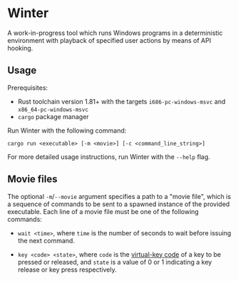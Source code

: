 # Winter

A work-in-progress tool which runs Windows programs in a deterministic environment with playback of specified user actions by means of API hooking.

## Usage

Prerequisites:

* Rust toolchain version 1.81+ with the targets `i686-pc-windows-msvc` and `x86_64-pc-windows-msvc`
* `cargo` package manager

Run Winter with the following command:

```text
cargo run <executable> [-m <movie>] [-c <command_line_string>]
```

For more detailed usage instructions, run Winter with the `--help` flag.

## Movie files

The optional `-m`/`--movie` argument specifies a path to a "movie file", which is a sequence of commands to be sent to a spawned instance of the provided executable. Each line of a movie file must be one of the following commands:

* `wait <time>`, where `time` is the number of seconds to wait before issuing the next command.

* `key <code> <state>`, where `code` is the [virtual-key code](https://learn.microsoft.com/en-us/windows/win32/inputdev/virtual-key-codes) of a key to be pressed or released, and `state` is a value of 0 or 1 indicating a key release or key press respectively.
